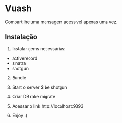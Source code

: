# Vuash

Compartilhe uma mensagem acessível apenas uma vez.

## Instalação

1. Instalar gems necessárias:

- activerecord
- sinatra
- shotgun

2. Bundle

3. Start o server
$ be shotgun

4. Criar DB
rake migrate

5. Acessar o link
http://localhost:9393

6. Enjoy :)
